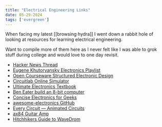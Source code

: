 ```yaml
---
title: "Electrical Engineering Links"
date: 05-29-2024
tags: ['evergreen']
---
```


When facing my latest [[browsing hydra]] I went down a rabbit hole of looking at
resources for learning electrical engineering. 

Want to compile more of them here as I never felt like I was able to grok stuff
during college and would love to one day revisit. 

- [Hacker News Thread](https://news.ycombinator.com/item?id=16775744)
- [Eugene Khutoryansky Electronics Playlist](https://www.youtube.com/watch?v=XiHVe8U5PhU&list=PLkyBCj4JhHt9dIWsO7GaTU149BkIFbo5y)
- [Open Courseware Structured Electronic Design](https://ocw.tudelft.nl/course-lectures/sed-l1-intro/?course_id=11282)
- [Circuitlab Online Simulator](https://www.circuitlab.com/)
- [Ultimate Electronics Textbook](https://ultimateelectronicsbook.com/#ideal-op-amp)
- [Ben Eater build an 8-bit computer](https://eater.net/8bit/)
- [Concise Electronics for Geeks](https://lcamtuf.coredump.cx/electronics/)
- [awesome-electronics GitHub](https://github.com/kitspace/awesome-electronics?tab=readme-ov-file#simulators)
- [Every Circuit — Animated Circuits](https://everycircuit.com/)
- [ax84 Guitar Amp](https://web.archive.org/web/20190625051000/http://www.ax84.com/)
- [Hitchhikers Guide to WaveDrom](https://wavedrom.com/tutorial.html) 

